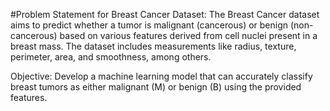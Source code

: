 #Problem Statement for Breast Cancer Dataset:
The Breast Cancer dataset aims to predict whether a tumor is malignant (cancerous) or benign (non-cancerous) based on various features derived from cell nuclei present in a breast mass. The dataset includes measurements like radius, texture, perimeter, area, and smoothness, among others.

Objective: Develop a machine learning model that can accurately classify breast tumors as either malignant (M) or benign (B) using the provided features.
